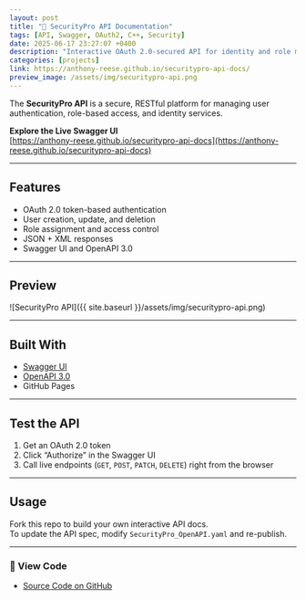 ```yaml
---
layout: post
title: "🔐 SecurityPro API Documentation"
tags: [API, Swagger, OAuth2, C++, Security]
date: 2025-06-17 23:27:07 +0400
description: "Interactive OAuth 2.0-secured API for identity and role management."
categories: [projects]
link: https://anthony-reese.github.io/securitypro-api-docs/
preview_image: /assets/img/securitypro-api.png
---
```


The **SecurityPro API** is a secure, RESTful platform for managing user authentication, role-based access, and identity services.

**Explore the Live Swagger UI**  
[https://anthony-reese.github.io/securitypro-api-docs](https://anthony-reese.github.io/securitypro-api-docs)

---

## Features

- OAuth 2.0 token-based authentication
- User creation, update, and deletion
- Role assignment and access control
- JSON + XML responses
- Swagger UI and OpenAPI 3.0

---

## Preview

![SecurityPro API]({{ site.baseurl }}/assets/img/securitypro-api.png)

---

## Built With

- [Swagger UI](https://swagger.io/tools/swagger-ui/)
- [OpenAPI 3.0](https://spec.openapis.org/oas/v3.0.3)
- GitHub Pages

---

## Test the API

1. Get an OAuth 2.0 token
2. Click “Authorize” in the Swagger UI
3. Call live endpoints (`GET`, `POST`, `PATCH`, `DELETE`) right from the browser

---

## Usage

Fork this repo to build your own interactive API docs.  
To update the API spec, modify `SecurityPro_OpenAPI.yaml` and re-publish.

---

### 🔗 View Code
- [Source Code on GitHub](https://github.com/anthony-reese/securitypro-api-docs)
